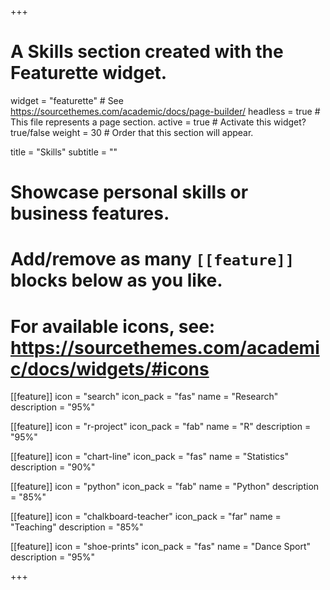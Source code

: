 +++
# A Skills section created with the Featurette widget.
widget = "featurette"  # See https://sourcethemes.com/academic/docs/page-builder/
headless = true  # This file represents a page section.
active = true  # Activate this widget? true/false
weight = 30  # Order that this section will appear.

title = "Skills"
subtitle = ""

# Showcase personal skills or business features.
# 
# Add/remove as many `[[feature]]` blocks below as you like.
# 
# For available icons, see: https://sourcethemes.com/academic/docs/widgets/#icons

[[feature]]
  icon = "search"
  icon_pack = "fas"
  name = "Research"
  description = "95%"
  
[[feature]]
  icon = "r-project"
  icon_pack = "fab"
  name = "R"
  description = "95%"
  
[[feature]]
  icon = "chart-line"
  icon_pack = "fas"
  name = "Statistics"
  description = "90%"  
  
[[feature]]
  icon = "python"
  icon_pack = "fab"
  name = "Python"
  description = "85%"
  
 [[feature]]
  icon = "chalkboard-teacher"
  icon_pack = "far"
  name = "Teaching"
  description = "85%"
 
 [[feature]]
  icon = "shoe-prints"
  icon_pack = "fas"
  name = "Dance Sport"
  description = "95%"


+++
